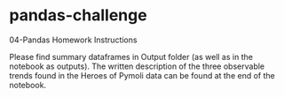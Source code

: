 # pandas-challenge
04-Pandas Homework Instructions

Please find summary dataframes in Output folder (as well as in the notebook as outputs). The written description of the three observable trends found in the Heroes of Pymoli data can be found at the end of the notebook.
